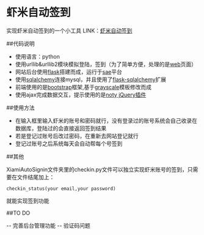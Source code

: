 # 虾米自动签到

实现虾米自动签到的一个小工具
LINK：[虾米自动签到](http://www.xiamias.sinaapp.com)

##代码说明

 - 使用语言：python
 - 使用urllib&urllib2模块模拟登陆，签到（为了简单方便，处理的是[web](http://www.xiami.com/web)页面）
 - 网站后台使用[flask](http://flask.pocoo.org/)搭建而成，运行于[sae](http://sae.sina.com.cn/)平台
 - 使用[sqlalchemy](http://www.sqlalchemy.org/)连接mysql，并且使用了[flask-sqlalchemy](https://pythonhosted.org/Flask-SQLAlchemy/)扩展
 - 前端使用的是[bootstrap](https://github.com/twbs/bootstrap)框架,基于[grayscale](http://startbootstrap.com/templates/grayscale/)模板修改而成
 - 使用ajax完成数据交互，提示使用的是[noty jQuery插件](https://github.com/needim/noty)
 
##使用方法
 
 
- 在输入框里输入虾米的账号和密码就行，没有登录过的账号系统会自己收录在数据库，登陆过的会直接返回签到结果
- 若是登记过账号后改过密码，在重新去网站登记就行
- 登记过账号之后系统每天会自动帮每个号签到

##其他

XiamiAutoSignin文件夹里的checkin.py文件可以独立实现虾米账号的签到，只需要在文件结尾加上：

    checkin_status(your email,your password)
    
就能实现签到功能

##TO DO

-- 完善后台管理功能
-- 验证码问题